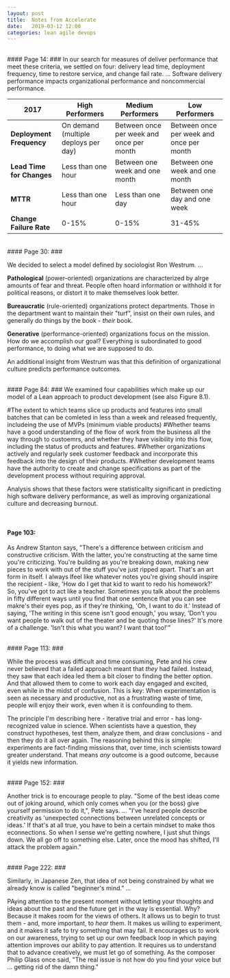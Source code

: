 ```yaml
---
layout: post
title:  Notes from Accelerate
date:   2019-03-12 12:00
categories: lean agile devops
---
```


<br>
#### Page 14: ###
In our search for measures of deliver performance that meet these criteria, we settled on four: delivery lead time, deployment frequency, time to restore service, and change fail rate. ... Software delivery performance impacts organizational performance and noncommercial performance.

<table class="table">
	<thead>
		<th>2017</th>
		<th>High Performers</th>
		<th>Medium Performers</th>
		<th>Low Performers</th>
	</thead>
	<tr>
		<td>
			<strong>Deployment Frequency</strong>
		</td>
		<td>
			On demand (multiple deploys per day)
		</td>
		<td>
			Between once per week and once per month
		</td>
		<td>
		  Between once per week and once per month
		</td>
	</tr>
	<tr>
		<td>
			<strong>Lead Time for Changes</strong>
		</td>
		<td>
			Less than one hour
		</td>
		<td>
			Between one week and one month
		</td>
		<td>
		  Between one week and one month
		</td>
	</tr>
	<tr>
		<td>
			<strong>MTTR</strong>
		</td>
		<td>
			Less than one hour
		</td>
		<td>
			Less than one day
		</td>
		<td>
		  Between one day and one week
		</td>
	</tr>
	<tr>
		<td>
			<strong>Change Failure Rate</strong>
		</td>
		<td>
			0-15%
		</td>
		<td>
			0-15%
		</td>
		<td>
		  31-45%
		</td>
	</tr>
</table>

<br>
#### Page 30: ###

We decided to select a model defined by sociologist Ron Westrum. ...

**Pathological** (power-oriented) organizations are characterized by alrge amounts of fear and threat. People often hoard information or withhold it for political reasons, or distort it to make themselves look better.

**Bureaucratic** (rule-oriented) organizations protect departments. Those in the department want to maintain their "turf", insist on their own rules, and generally do things by the book - _their_ book.

**Generative** (performance-oriented) organizations focus on the mission. How do we accomplish our goal? Everything is subordinated to good performance, to doing what we are supposed to do. 

An additional insight from Westrum was that this definition of organizational culture predicts performance outcomes. 

<br>
#### Page 84: ###
 We examined four capabilities which make up our model of a Lean approach to product development (see also Figure 8.1).
 
 #The extent to which teams slice up products and features into small batches that can be comleted in less than a week and released frequently, includeing the use of MVPs (minimum viable products)
 #Whether teams have a good understanding of the flow of work from the business all the way through to custoemrs, and whether they have visibility into this flow, including the status of products and features.
 #Whether organizations actively and regularly seek customer feedback and incorporate this feedback into the design of their products.
 #Whether development teams have the authority to create and change specifications as part of the development process without requiring approval.

 Analysis shows that these factors were statisticallty significant in predicting high software delivery performance, as well as improving organizational culture and decreasing burnout.

<br>

#### Page 103: ###

As Andrew Stanton says, "There's a difference between criticism and constructive criticism. With the latter, you're constructing at the same time you're criticizing. You're building as you're breaking down, making new pieces to work with out of the stuff you've just ripped apart. That's an art form in itself. I always lfeel like whatever notes you're giving should inspire the recipient - like, 'How do I get that kid to want to redo his homework?' So, you've got to act like a teacher. Sometimes you talk about the problems in fifty different ways until you find that one sentence that you can see makre's their eyes pop, as if they're thinking, 'Oh, I want to do it.' Instead of saying, 'The writing in this scene isn't good enough,' you wsay, 'Don't you want people to walk out of the theater and be quoting those lines?' It's more of a challenge. 'Isn't this what you want? I want that too!'"

<br>
#### Page 113: ###

While the process was difficult and time consuming, Pete and his crew never believed that a failed approach meant that _they_ had failed. Instead, they saw that each idea led them a bit closer to finding the better option. And that allowed them to come to work each day engaged and excited, even while in the midst of confusion. This is key: When experimentation is seen as necessary and productive, not as a frustrating waste of time, people will enjoy their work, even when it is confounding to them. 

The principle I'm describing here - iterative trial and error - has long-recognized value in science. When scientists have a question, they construct hypotheses, test them, analyze them, and draw conclusions - and then they do it all over again. The reasoning behind this is simple: experiments are fact-finding missions that, over time, inch scientists toward greater understand. That means _any_ outcome is a good outcome, because it yields new information.

<br>
#### Page 152: ###

Another trick is to encourage people to play. "Some of the best ideas come out of joking around, which only comes when you (or the boss) give yourself permission to do it,", Pete says. ... "I've heard people describe creativity as 'unexpected connections between unrelated concepts or ideas.' If that's at all true, you have to bein a certain mindset to make thos econnections. So when I sense we're getting nowhere, I just shut things down. We all go off to something else. Later, once the mood has shifted, I'll attack the problem again."

<br>
#### Page 222: ###

Similarly, in Japanese Zen, that idea of not being constrained by what we already know is called "beginner's mind." ...

PAying attention to the present moment without letting your thoughts and ideas about the past and the future get in the way is essential. Why? Because it makes room for the views of others. It allows us to begin to trust them - and, more important, to _hear_ them. It makes us willing to experiment, and it makes it safe to try something that may fail. It encourages us to work on our awareness, trying to set up our own feedback loop in which paying attention improves our ability to pay attention. It requires us to understand that to advance creatively, we must let go of something. As the composer Philip Glass once said, "The real issue is not how do you find your voice but ... getting rid of the damn thing."
